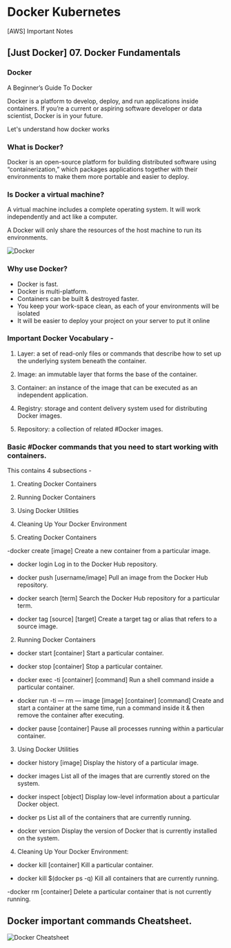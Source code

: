 # Docker Kubernetes

[AWS] Important Notes

## [Just Docker] 07. Docker Fundamentals

### Docker
A Beginner’s Guide To Docker

Docker is a platform to develop, deploy, and run applications inside containers. If you’re a current or aspiring software developer or data scientist, Docker is in your future.

Let's understand how docker works

### What is Docker?

Docker is an open-source platform for building distributed software using “containerization,” which packages applications together with their environments to make them more portable and easier to deploy.

### Is Docker a virtual machine?

A virtual machine includes a complete operating system. It will work independently and act like a computer.

A Docker will only share the resources of the host machine to run its environments.

![Docker](https://raw.githubusercontent.com/kambleaa007/Javascript/master/8.%20Docker/pics/1.png)


### Why use Docker?

- Docker is fast.
- Docker is multi-platform.
- Containers can be built & destroyed faster.
- You keep your work-space clean, as each of your environments will be isolated
- It will be easier to deploy your project on your server to put it online

### Important Docker Vocabulary - 

1. Layer: a set of read-only files or commands that describe how to set up the underlying system beneath the container.

2. Image: an immutable layer that forms the base of the container.

3. Container: an instance of the image that can be executed as an independent application. 

4. Registry: storage and content delivery system used for distributing Docker images.

5. Repository: a collection of related #Docker images.

### Basic #Docker commands that you need to start working with containers. 
This contains 4 subsections - 

1. Creating Docker Containers
2. Running Docker Containers
3. Using Docker Utilities
4. Cleaning Up Your Docker Environment

1. Creating Docker Containers

-docker create [image] 
Create a new container from a particular image.

- docker login
Log in to the Docker Hub repository.

- docker push [username/image] 
Pull an image from the Docker Hub repository.

- docker search [term]
Search the Docker Hub repository for a particular term.

- docker tag [source] [target] 
Create a target tag or alias that refers to a source image.

2. Running Docker Containers

- docker start [container]
Start a particular container.

- docker stop [container]
Stop a particular container.

- docker exec -ti [container] [command]
Run a shell command inside a particular container.

- docker run -ti — rm — image [image] [container] [command]
Create and start a container at the same time, run a command inside it & then remove the container after executing.

- docker pause [container] 
Pause all processes running within a particular container.

3. Using Docker Utilities

- docker history [image]
Display the history of a particular image.

- docker images
List all of the images that are currently stored on the system.

- docker inspect [object]
Display low-level information about a particular Docker object.

- docker ps
List all of the containers that are currently running.

- docker version
Display the version of Docker that is currently installed on the system.

4. Cleaning Up Your Docker Environment:

- docker kill [container]
Kill a particular container.

- docker kill $(docker ps -q)
Kill all containers that are currently running.

-docker rm [container]
Delete a particular container that is not currently running.

## Docker important commands Cheatsheet.
![Docker Cheatsheet](https://raw.githubusercontent.com/kambleaa007/Javascript/master/8.%20Docker/pics/CheatSheet.png)

